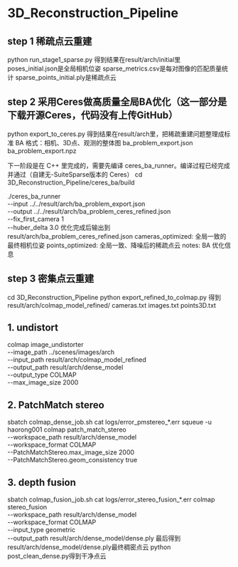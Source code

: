 # 3D_Reconstruction_Pipeline

## step 1 稀疏点云重建

python run_stage1_sparse.py
得到结果在result/arch/initial里
poses_initial.json是全局相机位姿
sparse_metrics.csv是每对图像的匹配质量统计
sparse_points_initial.ply是稀疏点云

## step 2 采用Ceres做高质量全局BA优化（这一部分是下载开源Ceres，代码没有上传GitHub）

python export_to_ceres.py
得到结果在result/arch里，把稀疏重建问题整理成标准 BA 格式：相机、3D点、观测的整体图
ba_problem_export.json
ba_problem_export.npz

下一阶段是在 C++ 里完成的，需要先编译 ceres_ba_runner。编译过程已经完成并通过（自建无-SuiteSparse版本的 Ceres）
cd 3D_Reconstruction_Pipeline/ceres_ba/build

./ceres_ba_runner \
    --input ../../result/arch/ba_problem_export.json \
    --output ../../result/arch/ba_problem_ceres_refined.json \
    --fix_first_camera 1 \
    --huber_delta 3.0
优化完成后输出到result/arch/ba_problem_ceres_refined.json
cameras_optimized: 全局一致的最终相机位姿
points_optimized: 全局一致、降噪后的稀疏点云
notes: BA 优化信息

## step 3 密集点云重建

cd 3D_Reconstruction_Pipeline
python export_refined_to_colmap.py
得到result/arch/colmap_model_refined/
    cameras.txt
    images.txt
    points3D.txt

## 1. undistort

colmap image_undistorter \
    --image_path ../scenes/images/arch \
    --input_path result/arch/colmap_model_refined \
    --output_path result/arch/dense_model \
    --output_type COLMAP \
    --max_image_size 2000

## 2. PatchMatch stereo

sbatch colmap_dense_job.sh
cat logs/error_pmstereo_*.err
squeue -u haorong001
colmap patch_match_stereo \
    --workspace_path result/arch/dense_model \
    --workspace_format COLMAP \
    --PatchMatchStereo.max_image_size 2000 \
    --PatchMatchStereo.geom_consistency true

## 3. depth fusion

sbatch colmap_fusion_job.sh
cat logs/error_stereo_fusion_*.err
colmap stereo_fusion \
    --workspace_path result/arch/dense_model \
    --workspace_format COLMAP \
    --input_type geometric \
    --output_path result/arch/dense_model/dense.ply
最后得到result/arch/dense_model/dense.ply最终稠密点云
python post_clean_dense.py得到干净点云
